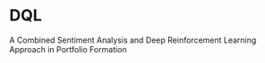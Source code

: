 # DQL
A Combined Sentiment Analysis and Deep Reinforcement Learning Approach in Portfolio Formation
